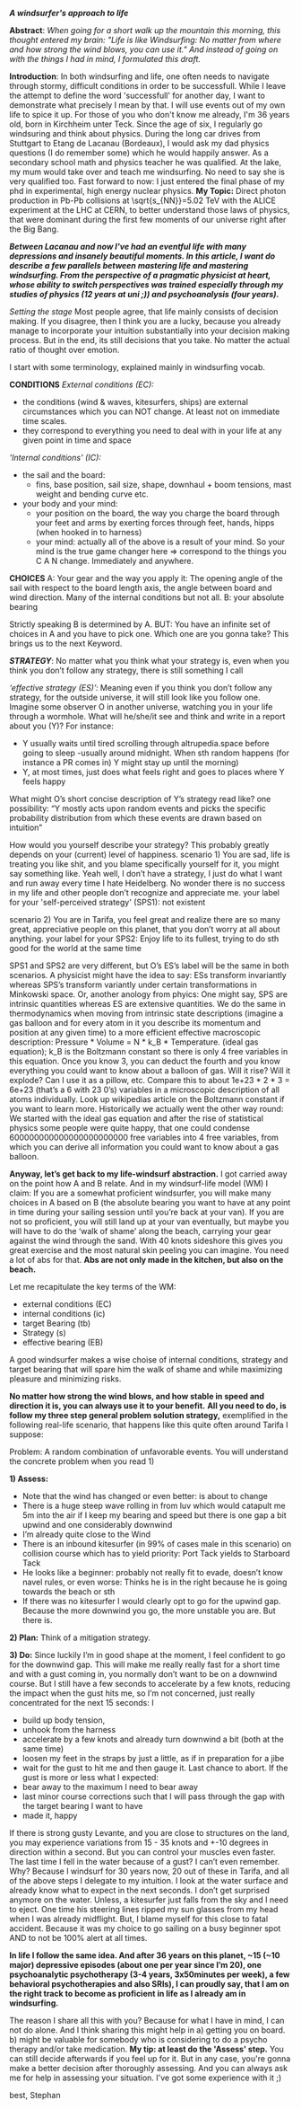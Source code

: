 ***A windsurfer's approach to life***

**Abstract**:
*When going for a short walk up the mountain this morning, this thought entered my brain:
"Life is like Windsurfing: No matter from where and how strong the wind blows, you can use it."
And instead of going on with the things I had in mind, I formulated this draft.*

**Introduction**:
In both windsurfing and life, one often needs to navigate through stormy, difficult conditions in order to be successfull. While I leave the attempt to define the word 'successfull' for another day, I want to demonstrate what precisely I mean by that. I will use events out of my own life to spice it up. For those of you who don't know me already, I'm 36 years old, born in Kirchheim unter Teck. Since the age of six, I regularly go windsuring and think about physics. During the long car drives from Stuttgart to Etang de Lacanau (Bordeaux), I would ask my dad physics questions (I do remember some) which he would happily answer. As a secondary school math and physics teacher he was qualified. At the lake, my mum would take over and teach me windsurfing. No need to say she is very qualified too. 
Fast forward to now: I just entered the final phase of my phd in experimental, high energy nuclear physics. **My Topic:** Direct photon production in Pb-Pb collisions at \sqrt{s_{NN}}=5.02 TeV with the ALICE experiment at the LHC at CERN, to better understand those laws of physics, that were dominant during the first few moments of our universe right after the Big Bang. 

***Between Lacanau and now I've had an eventful life with many depressions and insanely beautiful moments. In this article, I want do describe a few parallels between mastering life and mastering windsurfing. From the perspective of a pragmatic physicist at heart, whose ability to switch perspectives was trained especially through my studies of physics (12 years at uni ;)) and psychoanalysis (four years).***

*Setting the stage*
Most people agree, that life mainly consists of decision making. If you disagree, then I think you are a lucky, because you already manage to incorporate your intuition substantially into your decision making process. But in the end, its still decisions that you take. No matter the actual ratio of thought over emotion.

I start with some terminology, explained mainly in windsurfing vocab.

**CONDITIONS**
*External conditions (EC):*
- the conditions (wind & waves, kitesurfers, ships) are external circumstances which you can NOT change. At least not on immediate time scales.
- they correspond to everything you need to deal with in your life at any given point in time and space

*'Internal conditions' (IC):*
- the sail and the board:
 	- fins, base position, sail size, shape, downhaul + boom tensions, mast weight and bending curve etc. 
- your body and your mind: 
 	- your position on the board, the way you charge the board through your feet and arms by exerting forces through feet, hands, hipps (when hooked in to harness)
 	- your mind: actually all of the above is a result of your mind. So your mind is the true game changer here
=> correspond to the things you  C A N change. Immediately and anywhere.

****CHOICES****
A: 
Your gear and the way you apply it: The opening angle of the sail with respect to the board length axis, the angle between board and wind direction. Many of the internal conditions but not all.
B: 
your absolute bearing 

Strictly speaking B is determined by A. 
BUT: You have an infinite set of choices in A and you have to pick one. Which one are you gonna take? This brings us to the next Keyword.

***STRATEGY***: 
No matter what you think what your strategy is, even when you think you don’t follow any strategy, there is still something I call 

*‘effective strategy (ES)’:* 
Meaning even if you think you don’t follow any strategy, for the outside universe, it will still look like you follow one. Imagine some observer O in another universe, watching you in your life through a wormhole. What will he/she/it see and think and write in a report about you (Y)? 
For instance:
- Y usually waits until tired scrolling through altrupedia.space before going to sleep -usually around midnight. When sth random happens (for instance a PR comes in) Y might stay up until the morning)
- Y, at most times, just does what feels right and goes to places where Y feels happy

What might O’s short concise description of Y’s strategy read like?
one possibility:
“Y mostly acts upon random events and picks the specific probability distribution from which these events are drawn based on intuition” 

How would you yourself describe your strategy? This probably greatly depends on your (current) level of happiness. 
scenario 1) 
You are sad, life is treating you like shit, and you blame specifically yourself for it, you might say something like. Yeah well, I don’t have a strategy, I just do what I want and run away every time I hate Heidelberg. No wonder there is no success in my life and other people don’t recognize and appreciate me. 
your label for your 'self-perceived strategy' 
(SPS1): not existent

scenario 2)
You are in Tarifa, you feel great and realize there are so many great, appreciative people on this planet, that you don’t worry at all about anything.
your label for your 
SPS2: Enjoy life to its fullest, trying to do sth good for the world at the same time

SPS1 and SPS2 are very different, but O’s ES’s label will be the same in both scenarios. A physicist might have the idea to say: 
ESs transform invariantly whereas SPS’s transform variantly under certain transformations in Minkowski space.
Or, another anology from phyics:
One might say, SPS are intrinsic quantities whereas ES are extensive quantities. We do the same in thermodynamics when moving from intrinsic state descriptions (imagine a gas balloon and for every atom in it you describe its momentum and position at any given time) 
to a more efficient effective macroscopic description:  Pressure * Volume = N  *  k_B * Temperature. (ideal gas equation);
k_B is the Boltzmann constant so there is only 4 free variables in this equation. Once you know 3, you can deduct the fourth and you know everything you could want to know about a balloon of gas. Will it rise? Will it explode? Can I use it as a pillow, etc.
Compare this to about 1e+23 * 2 * 3 = 6e+23 (that’s a 6 with 23 0’s) variables in a microscopic description of all atoms individually. Look up wikipedias article on the Boltzmann constant if you want to learn more.
Historically we actually went the other way round: We started with the ideal gas equation and after the rise of statistical physics some people were quite happy, that one could condense 600000000000000000000000 free variables into 4 free variables, from which you can derive all information you could want to know about a gas balloon.

**Anyway, let’s get back to my life-windsurf abstraction.** 
I got carried away on the point how A and B relate. And in my windsurf-life model (WM) I claim: 
If you are a somewhat proficient windsurfer, you will make many choices in A based on B (the absolute bearing you want to have at any point in time during your sailing session until you’re back at your van). If you are not so proficient, you will still land up at your van eventually, but maybe you will have to do the ‘walk of shame’ along the beach, carrying your gear against the wind through the sand. With 40 knots sideshore this gives you great exercise and the most natural skin peeling you can imagine. You need a lot of abs for that. ****Abs are not only made in the kitchen, but also on the beach.****

Let me recapitulate the key terms of the WM:
- external conditions (EC)
- internal conditions (ic)
- target Bearing (tb)
- Strategy (s)
- effective bearing (EB)

A good windsurfer makes a wise choise of internal conditions, strategy and target bearing that will spare him the walk of shame and while maximizing pleasure and minimizing risks.

**No matter how strong the wind blows, and how stable in speed and direction it is, you can always use it to your benefit.** **All you need to do, is follow my three step general problem solution strategy,** exemplified in the following real-life scenario, that happens like this quite often around Tarifa I suppose: 

Problem: A random combination of unfavorable events. You will understand the concrete problem when you read 1)

**1) Assess:** 
- Note that the wind has changed or even better: is about to change
- There is a huge steep wave rolling in from luv which would catapult me 5m into the air if I keep my bearing and speed but there is one gap a bit upwind and one considerably downwind
- I’m already quite close to the Wind
- There is an inbound kitesurfer (in 99% of cases male in this scenario) on collision course which has to yield priority: Port Tack yields to Starboard Tack
- He looks like a beginner: probably not really fit to evade, doesn’t know navel rules, or even worse: Thinks he is in the right because he is going towards the beach or sth
- If there was no kitesurfer I would clearly opt to go for the upwind gap. Because the more downwind you go, the more unstable you are. But there is.

**2) Plan:** Think of a mitigation strategy. 
   
**3) Do:** 
Since luckily I’m in good shape at the moment, I feel confident to go for the downwind gap. This will make me really really fast for a short time and with a gust coming in, you normally don’t want to be on a downwind course. But I still have a few seconds to accelerate by a few knots, reducing the impact when the gust hits me, so I’m not concerned, just really concentrated for the next 15 seconds: I
- build up body tension, 
- unhook from the harness
- accelerate by a few knots and already turn downwind a bit (both at the same time)
- loosen my feet in the straps by just a little, as if in preparation for a jibe
- wait for the gust to hit me and then gauge it. Last chance to abort. If the gust is more or less what I expected:
-  bear away to the maximum I need to bear away
-  last minor course corrections such that I will pass through the gap with the target bearing I want to have
-  made it, happy

If there is strong gusty Levante, and you are close to structures on the land, you may experience variations from 15 - 35 knots and +-10 degrees in direction within a second. But you can control your muscles even faster. The last time I fell in the water because of a gust? I can’t even remember. Why? Because I windsurf for 30 years now, 20 out of these in Tarifa, and all of the above steps I delegate to my intuition. I look at the water surface and already know what to expect in the next seconds. I don’t get surprised anymore on the water. Unless, a kitesurfer just falls from the sky and I need to eject. One time his steering lines ripped my sun glasses from my head when I was already midflight. But, I blame myself for this close to fatal accident. Because it was my choice to go sailing on a busy beginner spot AND to not be 100% alert at all times.

**In life I follow the same idea. And after 36 years on this planet, ~15 (~10 major) depressive episodes (about one per year since I’m 20), one psychoanalytic psychotherapy (3-4 years, 3x50minutes per week), a few behavioral psychotherapies and also SRIs), I can proudly say, that I am on the right track to become as proficient in life as I already am in windsurfing.**

The reason I share all this with you? Because for what I have in mind, I can not do alone. And I think sharing this might help in 
a) getting you on board. 
b) might be valuable for somebody who is considering to do a psycho therapy and/or take medication.
**My tip: at least do the 'Assess' step.** You can still decide afterwards if you feel up for it. But in any case, you're gonna make a better decision after thoroughly assessing. And you can always ask me for help in assessing your situation. I've got some experience with it ;)

best,
Stephan
